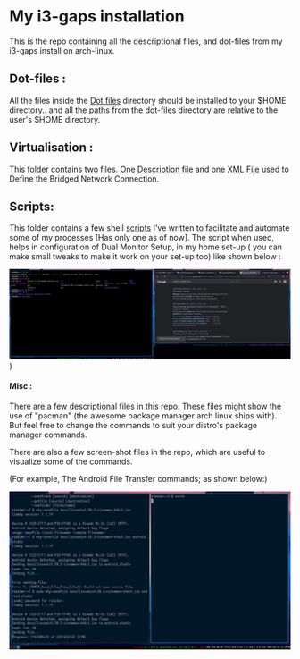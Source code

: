 # My i3-gaps installation
This is the repo containing all the descriptional files, and dot-files from my i3-gaps install on arch-linux.

## Dot-files :
All the files inside the [Dot files](dot-files/) directory should be installed to your $HOME directory.. and all the paths from the dot-files directory are relative to the user's $HOME directory.

## Virtualisation :
This folder contains two files.
One [Description file](virtualisation/kvm-installation) and one [XML File](virtualisation/br10.xml) used to Define the Bridged Network Connection.

## Scripts:
This folder contains a few shell [scripts](scripts/dual.sh) I've written to facilitate and automate some of my processes \[Has only one as of now\].
The script when used, helps in configuration of Dual Monitor Setup, in my home set-up \( you can make small tweaks to make it work on your set-up too\) like shown below :

![Dual Monitor Configuration Shell Script](dual.png))


#### Misc :

There are a few descriptional files in this repo.
These files might show the use of "pacman" (the awesome package manager arch linux ships with). But feel free to change the commands to suit your distro's package manager commands.

There are also a few screen-shot files in the repo, which are useful to visualize some of the commands. 

(For example, The Android File Transfer commands; as shown below:)

![Android File Transfer pictorial representation](android-ft.png)
